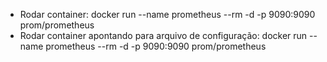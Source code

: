 - Rodar container: 
  docker run --name prometheus --rm -d -p 9090:9090 prom/prometheus
- Rodar container apontando para arquivo de configuração: 
  docker run --name prometheus --rm -d -p 9090:9090 prom/prometheus